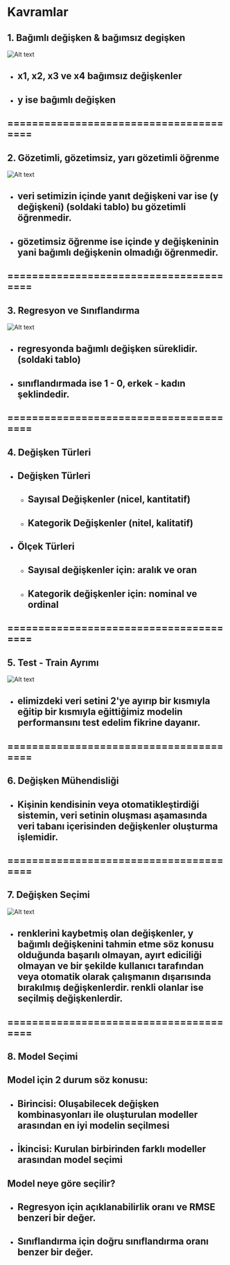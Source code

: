 # **Kavramlar**

## 1. **Bağımlı değişken & bağımsız degişken**
![Alt text](<photos/bagimli - bagimsiz degisken.png>)

+ ## x1, x2, x3 ve x4 bağımsız değişkenler 
+ ## y ise bağımlı değişken

## =======================================


## 2. **Gözetimli, gözetimsiz, yarı gözetimli öğrenme**

![Alt text](<photos/2 - gozetimli gozetimsiz ogrenme.png>)

+ ## veri setimizin içinde yanıt değişkeni var ise (y değişkeni) (soldaki tablo) bu gözetimli öğrenmedir.

+ ## gözetimsiz öğrenme ise içinde y değişkeninin yani bağımlı değişkenin olmadığı öğrenmedir.

## =======================================

## **3. Regresyon ve Sınıflandırma**

![Alt text](<photos/3 - regresyon ve siniflandirma.png>)

+ ## regresyonda bağımlı değişken süreklidir. (soldaki tablo)
+ ## sınıflandırmada ise 1 - 0, erkek - kadın şeklindedir.

## =======================================

## **4. Değişken Türleri**

+ ## Değişken Türleri
    + ## Sayısal Değişkenler (nicel, kantitatif)
    + ## Kategorik Değişkenler (nitel, kalitatif)

+ ## Ölçek Türleri
    + ## Sayısal değişkenler için: aralık ve oran
    + ## Kategorik değişkenler için: nominal ve ordinal

## =======================================

## **5. Test - Train Ayrımı**

![Alt text](<photos/4 - test train ayrimi.png>)

+ ## elimizdeki veri setini 2'ye ayırıp bir kısmıyla eğitip bir kısmıyla eğittiğimiz modelin performansını test edelim fikrine dayanır.

## =======================================

## **6. Değişken Mühendisliği**

+ ## Kişinin kendisinin veya otomatikleştirdiği sistemin, veri setinin oluşması aşamasında veri tabanı içerisinden değişkenler oluşturma işlemidir.

## =======================================

## **7. Değişken Seçimi**

![Alt text](<photos/5 - degisken secimi.png>)

+ ## renklerini kaybetmiş olan değişkenler, y bağımlı değişkenini tahmin etme söz konusu olduğunda başarılı olmayan, ayırt ediciliği olmayan ve bir şekilde kullanıcı tarafından veya otomatik olarak çalışmanın dışarısında bırakılmış değişkenlerdir. renkli olanlar ise seçilmiş değişkenlerdir.

## =======================================

## **8. Model Seçimi**

## Model için 2 durum söz konusu:

+ ## Birincisi: Oluşabilecek değişken kombinasyonları ile oluşturulan modeller arasından en iyi modelin seçilmesi

+ ## İkincisi: Kurulan birbirinden farklı modeller arasından model seçimi

## Model neye göre seçilir?

+ ## Regresyon için açıklanabilirlik oranı ve RMSE benzeri bir değer.

+ ## Sınıflandırma için doğru sınıflandırma oranı benzer bir değer.